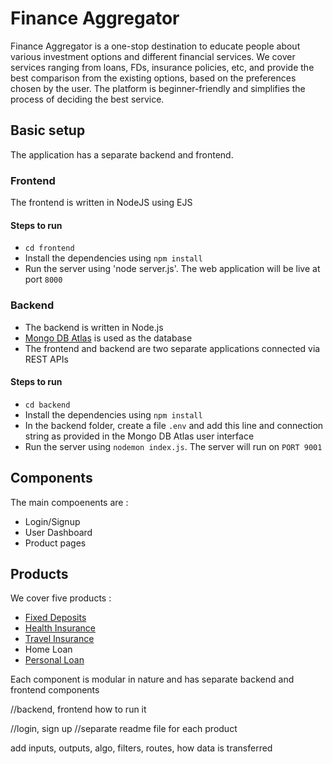 # Finance Aggregator

Finance Aggregator is a one-stop destination to educate people about various investment options and different financial services. We cover services ranging from loans, FDs, insurance policies, etc, and provide the best comparison from the existing options, based on the preferences chosen by the user. The platform is beginner-friendly and simplifies the process of deciding the best service.

## Basic setup

The application has a separate backend and frontend.
### Frontend
The frontend is written in NodeJS using EJS
#### Steps to run
- `cd frontend`
- Install the dependencies using `npm install`
- Run the server using 'node server.js'. The web application will be live at port `8000`

### Backend
- The backend is written in Node.js
- [Mongo DB Atlas](https://www.mongodb.com/atlas/database) is used as the database
- The frontend and backend are two separate applications connected via REST APIs
#### Steps to run
- `cd backend`
- Install the dependencies using `npm install`
- In the backend folder, create a file `.env` and add this line and connection string as provided in the Mongo DB Atlas user interface 
- Run the server using `nodemon index.js`. The server will run on `PORT 9001`

## Components

The main compoenents are :
- Login/Signup 
- User Dashboard
- Product pages
## Products

We cover five products : 
- [Fixed Deposits](FixedDeposit.md)
- [Health Insurance](HealthInsurance.md)
- [Travel Insurance](TravelInsurance.md)
- Home Loan
- [Personal Loan](PersonalLoan.md)

Each component is modular in nature and has separate backend and frontend components

//backend, frontend
how to run it 

//login, sign up
//separate readme file for each product

add inputs, outputs, algo, filters, routes, how data is transferred



